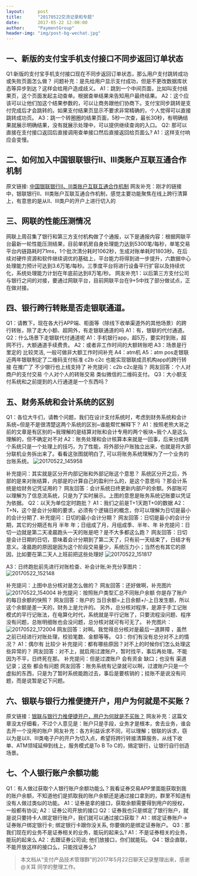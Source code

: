 ```yaml
---                           
layout:     post                           
title:      "20170522交流记录和专题"                             
date:       2017-05-22 12:00:00                             
author:     "PaymentGroup"                             
header-img: "img/post-bg-wechat.jpg"                             
---                           
```


## 一、新版的支付宝手机支付接口不同步返回订单状态
Q1:新版的支付宝手机支付接口现在不同步返回订单状态，那么用户支付跳转成功或失败页面怎么做？
问题补充：是先给用户显示支付成功，但是不更改数据库状态等异步到达？这样会给用户造成歧义。
A1：跳到一个中间页面，比如叫支付结果页，这个页面发起主动查单。根据查单结果来告知用户最终结果。
A2：这个应该可以让他们加这个结果参数的，可以让商务跟他们协商下。支付宝同步跳转是支付完成后才会跳转的。如果支付结果页显示不要求非常精确的，个人觉得可以直接跳转成功页。
A3：跳一个转圈圈的结果页面，5秒一次查，最长30秒，有明确结果就展示明确结果，没有就展示处理中，可以提供继续查询的入口。
Q2: 那可以直接在支付接口返回后直接调用查单接口然后直接返回给页面么?
A1：这样支付响应会变慢。

## 二、如何加入中国银联银行Ⅱ、Ⅲ类账户互联互通合作机制
原文链接: [中国银联银行Ⅱ、Ⅲ类账户互联互通合作机制](http://mp.weixin.qq.com/s/ZxfcjYB-oqO2cQDsbKlaOg)
网友补充：刚才的链接中，银联银行Ⅱ、Ⅲ类账户互联互通合作机制，感觉主要功能聚焦在线上跨行清算上，有意思的是从II、III类户的开户上进行切入的

## 三、网联的性能压测情况
网联上周召集了银行和第三方支付机构做了个通报，以下是通报内容：根据网联平台最新一轮性能压测结果，目前单机房自身处理能力达到5300笔/每秒，单笔交易平台内链路耗时71ms，1个批次清分耗时1062秒，生成对账单耗时1803秒。在后续对硬件资源和软件继续调优的基础上，平台能力将得到进一步提升，六数据中心处理能力预计可达到3.6万笔/每秒。三季度平台将进行设备平行扩容以及持续优化，系统处理能力计划在年底前达到8万笔/秒。
网友补充1：以后第三方支付公司与银行之间的对接，要通过网联平台，目前网联平台在9+5中找了部分做试点，正在做对接。

## 四、银行跨行转账是否走银联通道。
Q1：请教下，现在各大行APP端、柜面等（除线下收单渠道外的其他场景）的跨行转账，除了走大小额、超网外，有走银联通道的吗
A1：有，银联的代付通道。
Q2：什么场景下走银联代付通道呢
A1：手机银行app，超5万，要实时到账，超网不行，大额通道手续费贵。
A2：或者非工作时间的大额转账吧
A3：场景是行里定的 比较灵活, 一般可做非大额工作时间补充
A4：atm机
A5：atm pos走银联  近两年银联制定了二维码支付标准 c2b c2c 也能实现银联成员机构app的跨行转接 在推广了 不少银行也上线支持了
补充提问：c2b c2c是指？
网友回答：个人对商户的支付交易 个人对个人的转账交易 类似微信的二维码支付。
Q3：大小额支付系统和之前提到的人行通道是一个东西吗？

## 五、财务系统和会计系统的区别
Q1：各位大牛们，请教个问题，我们在设计支付系统时，考虑到财务系统和会计系统~但是不是很清楚这两个系统的区别~谁能帮忙解释下？
A1：按照老熊大哥之前的文章是有区别的~我理解的是结算对账和会计专用的两个板块~我个人是这么理解的，但不确定对不对
A2：账务处理和会计核算本来就是一回事，后来分成两个系统只是一个处理上的技巧，为了性能，将外部分户账独立出来，也就是将大部分联机业务拆出来了。看看这张图就明白了, 可以将账务系统理解为了一个业务的台账系统。
 ![20170522_145958](http://wechat.lixf.cn/img/20170522_145958.png)

补充提问：其实就是区分开内部记账和外部记账这个意思？
系统区分开之后，外部的是来对账结算，内部是的计算自己的盈利什么的，是这个意思吗 ？那会计系统是给财务记凭证用的？
网友回答：会计系统日终更新内部户的余额。外部账可以理解为了信息流系统，只是为了实时展示。上图的意思是账务系统记账要以凭证为依据。
Q2：以天为单位定时跑批？
A1：我们之前是T+1天跑T+0的数据
A2：T+N，这个是会计分期的要求，必须有个逻辑日的概念，你可以理解为日切是最小的会计分期了.
补充提问：日切的最小会计分期？
网友回答：日切是最小的会计分期，其它的分期还有月 半年 年；日组成了月，月组成季、半年、年
补充提问：日切一边就是第二天凌晨跑头一天的账是吧？是不大多都这么跑？
网友回答：日切是会计日期的日切，意味着会计分期到了第二天了，只有前一天结束了，日结才有意义。凌晨跑的原因是因为这个阶段交易量少，系统压力小；当然也有其它的原因，比如要在第二天人上班前把这些处理好
 ![20170522_151817](http://wechat.lixf.cn/img/20170522_151817.png)
 
A3：日终跑批前先进行对账检查、补会计账;补充分享图片：
 ![20170522_152148](http://wechat.lixf.cn/img/20170522_152148.png)
 
补充提问：上图中总分核对是怎么做的？
网友回答：还好做啊，补充图片
  ![20170522_154004](http://wechat.lixf.cn/img/20170522_154004.png)
补充提问：按照账户类型汇总不同账户余额  你是存了账户的每日余额的快照？
网友回答：账户的   当日余额=上日余额+/-上日发生额，所以这个余额是差一天的，财务上是允许的。
另外，总分核对程序，是源于手工记账模式的平行记账法，在电算化时代，系统就是平行记账了，只要流程没问题、程序没有问题，总账明细账也会没问题，总分核对就可有可无了。
补充图片：
   ![20170522_172004](http://wechat.lixf.cn/img/20170522_172004.png)
网友回答：对啊。我觉得总分核对是最后一道屏障 ，虽然之前已经进行对账处理，校验笔数、金额等等。
Q3：你们有没有总分对不上的情况？
A1：偶尔有 比较少
补充提问：都有哪些原因？对不上的时候你们怎么处理这些异常的？
网友回答：对不上，就启用过渡账户，暂时找平，事后再处理。不能因为不平，日终死在那。
补充提问：但是过渡账户 会有资金 缺口；也没有 渠道 记录；这些 都会有问题
网友回答：账务系统有记录就可以啊，过渡账户只是一个虚拟的东西，只是为了暂时系统能跑过去，事后是要核销的；挂账不是说没有问题，而是说暂是记下问题。

## 六、银联与银行力推便捷开户，用户为何就是不买账？
原文链接：[银联与银行力推便捷开户，用户为何就是不买账？](http://mp.weixin.qq.com/s?__biz=MjM5NTMyNzcyOQ%3D%3D&mid=2653421239&idx=1&sn=9264e19af86ec3d6cd8aa5b0f355f397&scene=45#wechat_redirect)
网友补充：这篇文章没太仔细看，不过个人意见是：账户只是手段，业务才是根本，舍去业务，谁会去开一个没用的账户
网友补充：各方利益诉求不同，可以理解；银联的诉求，窃以为是以II、III类电子户的开户为切入点，希望将跨行转接清算服务，从线下收单、ATM领域延伸到线上，服务模式是To B To C的，搞定银行，让银行自行创造场景。

## 七、个人银行账户余额功能
Q1：有人做过获取个人银行账户余额功能么？我看证券交易APP里面能获取到我的账户余额，不知道他们是抓取我的账户余额还是通过接口拿到的，群里不知道有没有人做过类似的功能。
A1：证券是拿的接口，获取余额需要得到用户的授权，一般都有协议;
A2：证券公司开放的接口
Q2：证券我也只是绑定了银行账户，就是说只要持卡人绑定银行账户，我们就可以通过接口获取？
A1：绑定证券账户->证券账户绑定银行卡; 绑定银行卡跟你没关系, 你要做的是绑定证券账户。
Q3：那我们现在的业务不是证券相关的业务，能玩的起来么?
A1：不是证券相关的业务，能玩的起来么
A2：去跟证券公司谈; 他们放接口，你们就能玩。
Q4：银企直联，不能开放这样的接口么，只能找证券么?


> 本文档从“支付产品技术管理群”的2017年5月22日聊天记录整理出来，感谢@关耳 同学的整理工作。 